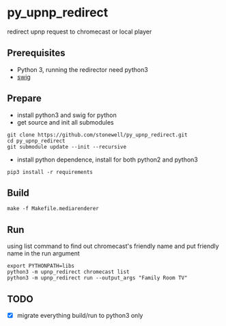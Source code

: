# py_upnp_redirect
redirect upnp request to chromecast or local player

## Prerequisites
* Python 3, running the redirector need python3
* [swig](http://www.swig.org/index.php)

## Prepare
* install python3 and swig for python
* get source and init all submodules
```
git clone https://github.com/stonewell/py_upnp_redirect.git
cd py_upnp_redirect
git submodule update --init --recursive
```
* install python dependence, install for both python2 and python3
```
pip3 install -r requirements
```

## Build
```
make -f Makefile.mediarenderer
```

## Run
using list command to find out chromecast's friendly name and put friendly name in the run argument
```
export PYTHONPATH=libs
python3 -m upnp_redirect chromecast list
python3 -m upnp_redirect run --output_args "Family Room TV"
```

## TODO
- [x] migrate everything build/run to python3 only
